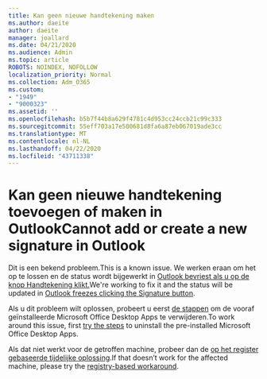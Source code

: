 ```yaml
---
title: Kan geen nieuwe handtekening maken
ms.author: daeite
author: daeite
manager: joallard
ms.date: 04/21/2020
ms.audience: Admin
ms.topic: article
ROBOTS: NOINDEX, NOFOLLOW
localization_priority: Normal
ms.collection: Adm_O365
ms.custom:
- "1949"
- "9000323"
ms.assetid: ''
ms.openlocfilehash: b5b7f44b8a629f4781c4d953cc24ccb21c99c333
ms.sourcegitcommit: 55eff703a17e500681d8fa6a87eb067019ade3cc
ms.translationtype: MT
ms.contentlocale: nl-NL
ms.lasthandoff: 04/22/2020
ms.locfileid: "43711338"
---
```

# <a name="cannot-add-or-create-a-new-signature-in-outlook"></a><span data-ttu-id="eee0a-102">Kan geen nieuwe handtekening toevoegen of maken in Outlook</span><span class="sxs-lookup"><span data-stu-id="eee0a-102">Cannot add or create a new signature in Outlook</span></span>

<span data-ttu-id="eee0a-103">Dit is een bekend probleem.</span><span class="sxs-lookup"><span data-stu-id="eee0a-103">This is a known issue.</span></span> <span data-ttu-id="eee0a-104">We werken eraan om het op te lossen en de status wordt bijgewerkt in [Outlook bevriest als u op de knop Handtekening klikt.](https://support.office.com/article/c70b36c2-66ca-401c-ab45-f29a46495d02)</span><span class="sxs-lookup"><span data-stu-id="eee0a-104">We're working to fix it and the status will be updated in [Outlook freezes clicking the Signature button](https://support.office.com/article/c70b36c2-66ca-401c-ab45-f29a46495d02).</span></span>

<span data-ttu-id="eee0a-105">Als u dit probleem wilt oplossen, probeert u eerst [de stappen](https://support.office.com/article/c70b36c2-66ca-401c-ab45-f29a46495d02) om de vooraf geïnstalleerde Microsoft Office Desktop Apps te verwijderen.</span><span class="sxs-lookup"><span data-stu-id="eee0a-105">To work around this issue, first [try the steps](https://support.office.com/article/c70b36c2-66ca-401c-ab45-f29a46495d02) to uninstall the pre-installed Microsoft Office Desktop Apps.</span></span> 

<span data-ttu-id="eee0a-106">Als dat niet werkt voor de getroffen machine, probeer dan de [op het register gebaseerde tijdelijke oplossing](https://support.office.com/article/c70b36c2-66ca-401c-ab45-f29a46495d02).</span><span class="sxs-lookup"><span data-stu-id="eee0a-106">If that doesn’t work for the affected machine, please try the [registry-based workaround](https://support.office.com/article/c70b36c2-66ca-401c-ab45-f29a46495d02).</span></span>